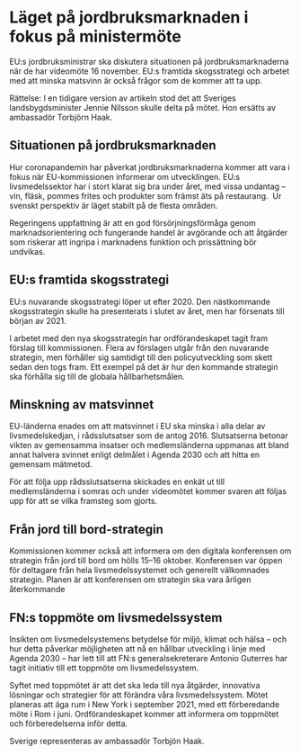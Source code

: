 # Läget på jordbruksmarknaden i fokus på ministermöte

EU:s jordbruksministrar ska diskutera situationen på jordbruksmarknaderna när de har videomöte 16 november. EU:s framtida skogsstrategi och arbetet med att minska matsvinn är också frågor som de kommer att ta upp.

Rättelse: I en tidigare version av artikeln stod det att Sveriges landsbygdsminister Jennie Nilsson skulle delta på mötet. Hon ersätts av ambassadör Torbjörn Haak.

## Situationen på jordbruksmarknaden

Hur coronapandemin har påverkat jordbruksmarknaderna kommer att vara i fokus när EU-kommissionen informerar om utvecklingen. EU:s livsmedelssektor har i stort klarat sig bra under året, med vissa undantag –  vin, fläsk, pommes frites och produkter som främst äts på restaurang.  Ur svenskt perspektiv är läget stabilt på de flesta områden.

Regeringens uppfattning är att en god försörjningsförmåga genom marknadsorientering och fungerande handel är avgörande och att åtgärder som riskerar att ingripa i marknadens funktion och prissättning bör undvikas.

## EU:s framtida skogsstrategi

EU:s nuvarande skogsstrategi löper ut efter 2020. Den nästkommande skogsstrategin skulle ha presenterats i slutet av året, men har försenats till början av 2021.

I arbetet med den nya skogsstrategin har ordförandeskapet tagit fram förslag till kommissionen. Flera av förslagen utgår från den nuvarande strategin, men förhåller sig samtidigt till den policyutveckling som skett sedan den togs fram. Ett exempel på det är hur den kommande strategin ska förhålla sig till de globala hållbarhetsmålen.

## Minskning av matsvinnet

EU-länderna enades om att matsvinnet i EU ska minska i alla delar av livsmedelskedjan, i rådsslutsatser som de antog 2016. Slutsatserna betonar vikten av gemensamma insatser och medlemsländerna uppmanas att bland annat halvera svinnet enligt delmålet i Agenda 2030 och att hitta en gemensam mätmetod.

För att följa upp rådsslutsatserna skickades en enkät ut till medlemsländerna i somras och under videomötet kommer svaren att följas upp för att se vilka framsteg som gjorts.

## Från jord till bord-strategin

Kommissionen kommer också att informera om den digitala konferensen om strategin från jord till bord om hölls 15–16 oktober. Konferensen var öppen för deltagare från hela livsmedelssystemet och generellt välkomnades strategin. Planen är att konferensen om strategin ska vara årligen återkommande

## FN:s toppmöte om livsmedelssystem

Insikten om livsmedelsystemens betydelse för miljö, klimat och hälsa – och hur detta påverkar möjligheten att nå en hållbar utveckling i linje med Agenda 2030 – har lett till att FN:s generalsekreterare Antonio Guterres har tagit initiativ till ett toppmöte om livsmedelssystem.

Syftet med toppmötet är att det ska leda till nya åtgärder, innovativa lösningar och strategier för att förändra våra livsmedelssystem. Mötet planeras att äga rum i New York i september 2021, med ett förberedande möte i Rom i juni. Ordförandeskapet kommer att informera om toppmötet och förberedelserna inför detta.

Sverige representeras av ambassadör Torbjön Haak.
